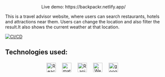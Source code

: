 <div align="center">
Live demo: https://backpackr.netlify.app/
</div>
<p>
This is a travel advisor website, where users can search restaurants, hotels and attractions near them. Users can change the location and also filter the result.It also shows the current weather at that location. <br />
</p>

[![CI/CD](https://github.com/ShahSau/cicd/actions/workflows/main.yml/badge.svg)](https://github.com/ShahSau/Backpackr/actions/workflows/main.yml)

<h2>Technologies used:</h2>
<div align="center">
<img src="https://img.shields.io/badge/React-20232A?style=for-the-badge&logo=react&logoColor=61DAFB" alt="React" height="30" style="vertical-align:top; margin:4px">&nbsp;&nbsp;
 <img src="https://img.shields.io/badge/Material%20UI-007FFF?style=for-the-badge&logo=mui&logoColor=white" alt="material-UI" height="30" style="vertical-align:top; margin:4px">&nbsp;&nbsp;
 <img src="https://avatars.githubusercontent.com/u/16919504?s=200&v=4" alt="Rapid API" height="30" style="vertical-align:top; margin:4px">&nbsp;&nbsp;
 <img src="https://raw.githubusercontent.com/bugsounet/MMM-Weather/master/logo.png" alt="Weather API" height="30" style="vertical-align:top; margin:4px">&nbsp;&nbsp;
 <img src="https://cloudfresh.com/wp-content/uploads/2020/04/975626gmp.png" alt="google" height="30" style="vertical-align:top; margin:4px">&nbsp;&nbsp;
  </div>
